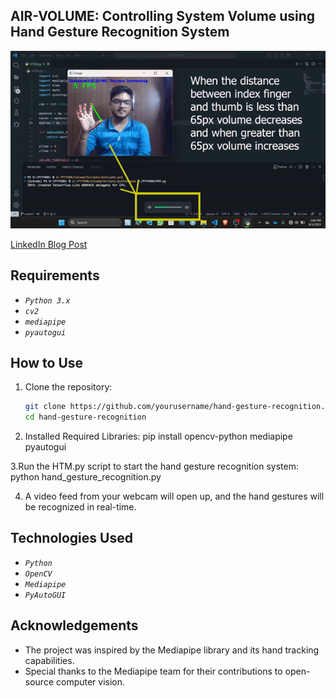 ## AIR-VOLUME: Controlling System Volume using Hand Gesture Recognition System 

![Gesture Demo](https://github.com/Arya920/Volume_Control_Using_hand_gesture/blob/main/cv.gif)


[LinkedIn Blog Post](https://www.linkedin.com/posts/arya-chakraborty2002_linkedin-gesturerecognition-machinelearning-activity-7092090027794399232-Gz6q?utm_source=share&utm_medium=member_desktop)

## Requirements

- *`Python 3.x`*
- *`cv2`*
- *`mediapipe`*
- *`pyautogui`*



## How to Use

1. Clone the repository:

   ```bash
   git clone https://github.com/yourusername/hand-gesture-recognition.git
   cd hand-gesture-recognition

2. Installed Required Libraries:
   pip install opencv-python mediapipe pyautogui
   
3.Run the HTM.py script to start the hand gesture recognition system:
  python hand_gesture_recognition.py
  
4. A video feed from your webcam will open up, and the hand gestures will be recognized in real-time.

## Technologies Used
- *`Python`*
- *`OpenCV`*
- *`Mediapipe`*
- *`PyAutoGUI`*

## Acknowledgements
- The project was inspired by the Mediapipe library and its hand tracking capabilities.
- Special thanks to the Mediapipe team for their contributions to open-source computer vision.

  
